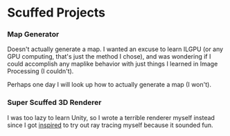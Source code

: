 # Scuffed Projects

### Map Generator
Doesn't actually generate a map. I wanted an excuse to learn ILGPU (or any GPU computing, that's just the method I chose), and was wondering if I could accomplish any maplike behavior with just things I learned in Image Processing (I couldn't).

Perhaps one day I will look up how to actually generate a map (I won't).

### Super Scuffed 3D Renderer
I was too lazy to learn Unity, so I wrote a terrible renderer myself instead since I got [inspired](https://www.youtube.com/watch?v=Qz0KTGYJtUk) to try out ray tracing myself because it sounded fun.
